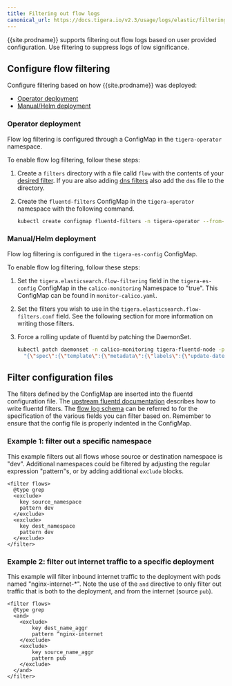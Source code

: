 ```yaml
---
title: Filtering out flow logs
canonical_url: https://docs.tigera.io/v2.3/usage/logs/elastic/filtering
---
```


{{site.prodname}} supports filtering out flow logs based on user provided
configuration.  Use filtering to suppress logs of low significance.

## Configure flow filtering

Configure filtering based on how {{site.prodname}} was deployed:
- [Operator deployment](#operator-deployment)
- [Manual/Helm deployment](#manualhelm-deployment)

### Operator deployment

Flow log filtering is configured through a ConfigMap in the `tigera-operator`
namespace.

To enable flow log filtering, follow these steps:

1. Create a `filters` directory with a file calld `flow` with the contents of
   your [desired filter](#filter-configuration-files).
   If you are also adding [dns filters](filtering-dns) also add the `dns` file
   to the directory.

1. Create the `fluentd-filters` ConfigMap in the `tigera-operator` namespace
   with the following command.

   ```bash
   kubectl create configmap fluentd-filters -n tigera-operator --from-file=filters
   ```

### Manual/Helm deployment

Flow log filtering is configured in the `tigera-es-config` ConfigMap.

To enable flow log filtering, follow these steps:

1. Set the `tigera.elasticsearch.flow-filtering` field in the `tigera-es-config`
   ConfigMap in the `calico-monitoring` Namespace to "true".  This ConfigMap can
   be found in `monitor-calico.yaml`.

1. Set the filters you wish to use in the `tigera.elasticsearch.flow-filters.conf`
   field.  See the following section for more information on writing those filters.

1. Force a rolling update of fluentd by patching the DaemonSet.
   ```bash
   kubectl patch daemonset -n calico-monitoring tigera-fluentd-node -p \
     "{\"spec\":{\"template\":{\"metadata\":{\"labels\":{\"update-date\":\"`date +'%s'`\"}}}}}"
   ```

## Filter configuration files

The filters defined by the ConfigMap are inserted into the fluentd configuration file.
The [upstream fluentd documentation](https://docs.fluentd.org/filter/grep)
describes how to write fluentd filters.  The [flow log schema](flow) can be referred to
for the specification of the various fields you can filter based on.  Remember to ensure
that the config file is properly indented in the ConfigMap.

### Example 1: filter out a specific namespace

This example filters out all flows whose source or destination namespace is "dev".
Additional namespaces could be filtered by adjusting the regular expression "pattern"s,
or by adding additional `exclude` blocks.

```
<filter flows>
  @type grep
  <exclude>
    key source_namespace
    pattern dev
  </exclude>
  <exclude>
    key dest_namespace
    pattern dev
  </exclude>
</filter>
```

### Example 2: filter out internet traffic to a specific deployment

This example will filter inbound internet traffic to the deployment with pods
named "nginx-internet-*".  Note the use of the `and` directive to only filter
out traffic that is both to the deployment, and from the internet (source `pub`).

```
<filter flows>
  @type grep
  <and>
    <exclude>
        key dest_name_aggr
        pattern ^nginx-internet
    </exclude>
    <exclude>
        key source_name_aggr
        pattern pub
    </exclude>
  </and>
</filter>
```
